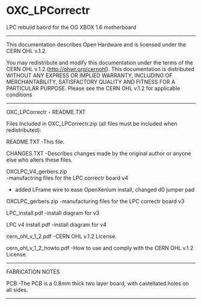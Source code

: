 # OXC_LPCorrectr
LPC rebuild baord for the OG XBOX 1.6 motherboard 

-------------------------------------------------------
This documentation describes Open Hardware and is licensed under the CERN OHL v.1.2.

You may redistribute and modify this documentation under the terms of the CERN OHL v.1.2.(http://ohwr.org/cernohl). 
This documentation is distributed WITHOUT ANY EXPRESS OR IMPLIED WARRANTY, INCLUDING OF MERCHANTABILITY, SATISFACTORY QUALITY AND FITNESS FOR A PARTICULAR PURPOSE. 
Please see the CERN OHL v.1.2 for applicable conditions

-------------------------------------------------------

OXC_LPCorrectr   - README.TXT

Files Included in OXC_LPCorrectr.zip (all files must be included when redistributed):

README.TXT
-This file.
	
CHANGES.TXT
-Describes changes made by the original author or anyone else who alters these files.

OXCLPC_V4_gerbers.zip  
-manufactring files for the LPC correctr board v4
- added LFrame wire to ease OpenXenium install, changed d0 jumper pad

OXCLPC_gerbers.zip
-manufacturing files for the LPC correctr board v3

LPC_install.pdf
-install diagram for v3

LPC v4 install.pdf
-install diagram for v4

cern_ohl_v_1_2.pdf
-CERN OHL v.1.2 License.
	
cern_ohl_v_1_2_howto.pdf
-How to use and comply with the CERN OHL v.1.2 License.
	
-------------------------------------------------------

FABRICATION NOTES

PCB
-The PCB is a 0.8mm thick two layer board, with castellated holes on all sides.

-------------------------------------------------------
